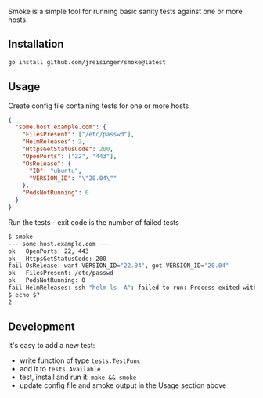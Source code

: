 Smoke is a simple tool for running basic sanity tests against one or more hosts.

## Installation

```sh
go install github.com/jreisinger/smoke@latest
```

## Usage

Create config file containing tests for one or more hosts

```json
{
  "some.host.example.com": {
    "FilesPresent": ["/etc/passwd"],
    "HelmReleases": 2,
    "HttpsGetStatusCode": 200,
    "OpenPorts": ["22", "443"],
    "OsRelease": {
      "ID": "ubuntu",
      "VERSION_ID": "\"20.04\""
    },
    "PodsNotRunning": 0
  }
}
```

Run the tests - exit code is the number of failed tests

```sh
$ smoke
--- some.host.example.com ---
ok   OpenPorts: 22, 443
ok   HttpsGetStatusCode: 200
fail OsRelease: want VERSION_ID="22.04", got VERSION_ID="20.04"
ok   FilesPresent: /etc/passwd
ok   PodsNotRunning: 0
fail HelmReleases: ssh "helm ls -A": failed to run: Process exited with status 127
$ echo $?
2
```

## Development

It's easy to add a new test:

* write function of type `tests.TestFunc`
* add it to `tests.Available`
* test, install and run it: `make && smoke`
* update config file and smoke output in the Usage section above
